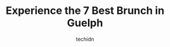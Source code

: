 ---
layout: ampstory
image: https://i0.wp.com/www.auto.or.id/wp-content/uploads/2023/06/atmosphere-cafe-etc-0-guelph-1686325933.jpeg?resize=640,853
author: techidn
featured: false
description: Guelph, Ontario, Canada is a haven for Brunch enthusiasts, boasting an impressive array of 7 top-notch establishments. Whether youre a seasoned connoisseur or simply curious to explore the 
title: Experience the 7 Best Brunch in Guelph
cover:
   title: Experience the 7 Best Brunch in Guelph
   subtitle: AUTO.OR.ID
   background: https://www.auto.or.id/wp-content/uploads/2023/06/atmosphere-cafe-etc-0-guelph-1686325933.jpeg

pages: 
 - layout: thirds
   top: <h1>#1 Earth to Table - Bread Bar</h1>
   bottom: "<p>Amazing experience at Earth to Table - Bread Bar! I would recommend this restaurant to anyone that is in the Guelph and surrounding areas. The service was spectacular, our</p>"
   background: https://www.auto.or.id/wp-content/uploads/2023/06/atmosphere-cafe-etc-1-guelph-1686325934.jpeg
   backgroundblur: true
 - layout: thirds
   top: <h1>#2 Symposium Cafe Restaurant - Guelph</h1>
   bottom: "<p>304 Stone Rd W, Guelph, ON N1G 3C4, Canada</p>"
   background: https://www.auto.or.id/wp-content/uploads/2023/06/atmosphere-cafe-etc-2-guelph-1686325935.jpeg
   cta:
      link: https://www.auto.or.id/experience-the-7-best-brunch-in-guelph/
      text: Experience the 7 Best Brunch in Guelph
 - layout: thirds
   top: <h1>#3 Miijidaa Café + Bistro</h1>
   bottom: "<p>37 Quebec St, Guelph, ON N1H 2T1, Canada</p>"
   background: https://images.unsplash.com/photo-1639928204495-14caa69ed1b5?ixlib=rb-4.0.3&ixid=MnwxMjA3fDB8MHxwaG90by1wYWdlfHx8fGVufDB8fHx8&auto=format&fit=crop&w=640&h=853&q=80
   cta:
      link: https://www.auto.or.id/experience-the-7-best-brunch-in-guelph/
      text: Experience the 7 Best Brunch in Guelph
 - layout: thirds
   top: <h1>#4 Eggcetra Restaurant & Deli</h1>
   bottom: "<p>200 Victoria Rd S #16, Guelph, ON N1E 5R1, Canada</p>"
   background: https://images.unsplash.com/photo-1633961928124-c0eaa9d844ab?ixlib=rb-4.0.3&ixid=MnwxMjA3fDB8MHxwaG90by1wYWdlfHx8fGVufDB8fHx8&auto=format&fit=crop&w=640&h=853&q=80
   cta:
      link: https://www.auto.or.id/experience-the-7-best-brunch-in-guelph/
      text: Experience the 7 Best Brunch in Guelph
 - layout: thirds
   top: <h1>#5 Red Brick Cafe</h1>
   bottom: "<p>8 Douglas St, Guelph, ON N1H 2S9, Canada</p>"
   background: https://images.unsplash.com/photo-1623564493214-6137dff043ad?ixlib=rb-4.0.3&ixid=MnwxMjA3fDB8MHxwaG90by1wYWdlfHx8fGVufDB8fHx8&auto=format&fit=crop&w=640&h=853&q=80
   cta:
      link: https://www.auto.or.id/experience-the-7-best-brunch-in-guelph/
      text: Experience the 7 Best Brunch in Guelph
 - layout: thirds
   top: <h1>#6 Stacked Pancake & Breakfast House Guelph</h1>
   bottom: "<p>20 Woodlawn Rd E Unit 8, Guelph, ON N1H 1G7, Canada</p>"
   background: https://images.unsplash.com/photo-1639928848401-41650dc7238e?ixlib=rb-4.0.3&ixid=MnwxMjA3fDB8MHxwaG90by1wYWdlfHx8fGVufDB8fHx8&auto=format&fit=crop&w=640&h=853&q=80
   cta:
      link: https://www.auto.or.id/experience-the-7-best-brunch-in-guelph/
      text: Experience the 7 Best Brunch in Guelph
 - layout: thirds
   top: <h1>#7 Cora Breakfast and Lunch</h1>
   bottom: "<p>35 Harvard Rd, Guelph, ON N1G 3A2, Canada</p>"
   background: https://images.unsplash.com/photo-1532578498858-e21a39e0a449?ixlib=rb-4.0.3&ixid=MnwxMjA3fDB8MHxwaG90by1wYWdlfHx8fGVufDB8fHx8&auto=format&fit=crop&w=640&h=853&q=80
   cta:
      link: https://www.auto.or.id/experience-the-7-best-brunch-in-guelph/
      text: Experience the 7 Best Brunch in Guelph
 - layout: thirds
   middle: Continue reading...
   background: https://images.unsplash.com/photo-1533690876270-13b7a3fa7a19?ixlib=rb-4.0.3&ixid=MnwxMjA3fDB8MHxwaG90by1wYWdlfHx8fGVufDB8fHx8&auto=format&fit=crop&w=640&h=853&q=80
   cta:
      link: https://www.auto.or.id/experience-the-7-best-brunch-in-guelph/
      text: Experience the 7 Best Brunch in Guelph

---